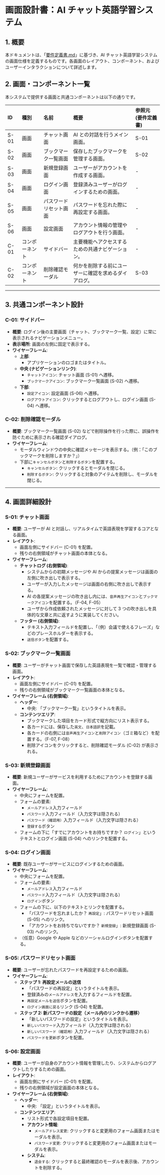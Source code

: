 # 画面設計書：AI チャット英語学習システム

## 1. 概要

本ドキュメントは、「[要件定義書.md](./要件定義書.md)」に基づき、AI チャット英語学習システムの画面仕様を定義するものです。各画面のレイアウト、コンポーネント、およびユーザーインタラクションについて詳述します。

## 2. 画面・コンポーネント一覧

本システムで提供する画面と共通コンポーネントは以下の通りです。

| ID   | 種別           | 名前                   | 概要                                                 | 参照元 (要件定義書) |
| :--- | :------------- | :--------------------- | :--------------------------------------------------- | :------------------ |
| S-01 | 画面           | チャット画面           | AI との対話を行うメイン画面。                        | S-01                |
| S-02 | 画面           | ブックマーク一覧画面   | 保存したブックマークを管理する画面。                 | S-02                |
| S-03 | 画面           | 新規登録画面           | ユーザーがアカウントを作成する画面。                 | -                   |
| S-04 | 画面           | ログイン画面           | 登録済みユーザーがログインするための画面。           | -                   |
| S-05 | 画面           | パスワードリセット画面 | パスワードを忘れた際に再設定する画面。               | -                   |
| S-06 | 画面           | 設定画面               | アカウント情報の管理やログアウトを行う画面。         | -                   |
| C-01 | コンポーネント | サイドバー             | 主要機能へアクセスするための共通ナビゲーション。     | -                   |
| C-02 | コンポーネント | 削除確認モーダル       | 何かを削除する前にユーザーに確認を求めるダイアログ。 | S-03                |

---

## 3. 共通コンポーネント設計

### C-01: サイドバー

- **概要**: ログイン後の主要画面（チャット、ブックマーク一覧、設定）に常に表示されるナビゲーションメニュー。
- **表示場所**: 画面の左側に固定で表示する。
- **ワイヤーフレーム**:
  - **上部**:
    - アプリケーションのロゴまたはタイトル。
  - **中央 (ナビゲーションリンク)**:
    - `チャットアイコン`: チャット画面 (S-01) へ遷移。
    - `ブックマークアイコン`: ブックマーク一覧画面 (S-02) へ遷移。
  - **下部**:
    - `設定アイコン`: 設定画面 (S-06) へ遷移。
    - `ログアウトアイコン`: クリックするとログアウトし、ログイン画面 (S-04) へ遷移。

### C-02: 削除確認モーダル

- **概要**: ブックマーク一覧画面 (S-02) などで削除操作を行った際に、誤操作を防ぐために表示される確認ダイアログ。
- **ワイヤーフレーム**:
  - モーダルウィンドウの中央に確認メッセージを表示する。（例：「このブックマークを削除しますか？」）
  - 下部に`キャンセルボタン`と`削除するボタン`を配置する。
    - `キャンセルボタン`: クリックするとモーダルを閉じる。
    - `削除するボタン`: クリックすると対象のアイテムを削除し、モーダルを閉じる。

---

## 4. 画面詳細設計

### S-01: チャット画面

- **概要**: ユーザーが AI と対話し、リアルタイムで英語表現を学習するコアとなる画面。
- **レイアウト**:
  - 画面左側にサイドバー (C-01) を配置。
  - 残りの右側領域がチャット画面の本体となる。
- **ワイヤーフレーム**:
  - **チャットログ (右側領域)**:
    - システムからの初期メッセージや AI からの提案メッセージは画面の左側に吹き出しで表示する。
    - ユーザーが入力したメッセージは画面の右側に吹き出しで表示する。
    - AI の各提案メッセージの吹き出し内には、`音声再生アイコン`と`ブックマークアイコン`を配置する。（F-04, F-05）
    - ユーザから作成依頼されたメッセージに対して 3 つの吹き出しを具体的な文章と共に返すように実装してください。
  - **フッター (右側領域)**:
    - テキスト入力フィールドを配置し、「（例）会議で使えるフレーズ」などのプレースホルダーを表示する。
    - `送信ボタン`を配置する。

### S-02: ブックマーク一覧画面

- **概要**: ユーザーがチャット画面で保存した英語表現を一覧で確認・管理する画面。
- **レイアウト**:
  - 画面左側にサイドバー (C-01) を配置。
  - 残りの右側領域がブックマーク一覧画面の本体となる。
- **ワイヤーフレーム (右側領域)**:
  - **ヘッダー**:
    - 中央: 「ブックマーク一覧」というタイトルを表示。
  - **コンテンツエリア**:
    - ブックマークした項目をカード形式で縦方向にリスト表示する。
    - 各カードには、保存した`英文`、`日本語訳`を記載。
    - 各カードの右側には`音声再生アイコン`と`削除アイコン`（ゴミ箱など）を配置する。（F-07, F-08）
    - 削除アイコンをクリックすると、削除確認モーダル (C-02) が表示される。

### S-03: 新規登録画面

- **概要**: 新規ユーザーがサービスを利用するためにアカウントを登録する画面。
- **ワイヤーフレーム**:
  - 中央にフォームを配置。
  - フォームの要素:
    - `メールアドレス`入力フィールド
    - `パスワード`入力フィールド（入力文字は隠される）
    - `パスワード（確認用）`入力フィールド（入力文字は隠される）
    - `登録する`ボタン
  - フォームの下に「すでにアカウントをお持ちですか？ `ログイン`」というテキストとログイン画面 (S-04) へのリンクを配置する。

### S-04: ログイン画面

- **概要**: 既存ユーザーがサービスにログインするための画面。
- **ワイヤーフレーム**:
  - 中央にフォームを配置。
  - フォームの要素:
    - `メールアドレス`入力フィールド
    - `パスワード`入力フィールド（入力文字は隠される）
    - `ログイン`ボタン
  - フォームの下に、以下のテキストとリンクを配置する。
    - 「パスワードを忘れましたか？ `再設定`」: パスワードリセット画面 (S-05) へのリンク。
    - 「アカウントをお持ちでないですか？ `新規登録`」: 新規登録画面 (S-03) へのリンク。
  - （任意）Google や Apple などのソーシャルログインボタンを配置する。

### S-05: パスワードリセット画面

- **概要**: ユーザーが忘れたパスワードを再設定するための画面。
- **ワイヤーフレーム**:
  - **ステップ 1: 再設定メールの送信**
    - 「パスワードの再設定」というタイトルを表示。
    - 登録済みの`メールアドレス`を入力するフィールドを配置。
    - `再設定メールを送信`ボタンを配置。
    - `ログイン画面に戻る`リンク (S-04) を配置。
  - **ステップ 2: 新パスワードの設定（メール内のリンクから遷移）**
    - 「新しいパスワードの設定」というタイトルを表示。
    - `新しいパスワード`入力フィールド（入力文字は隠される）
    - `新しいパスワード（確認用）`入力フィールド（入力文字は隠される）
    - `パスワードを更新`ボタンを配置。

### S-06: 設定画面

- **概要**: ユーザーが自身のアカウント情報を管理したり、システムからログアウトしたりするための画面。
- **レイアウト**:
  - 画面左側にサイドバー (C-01) を配置。
  - 残りの右側領域が設定画面の本体となる。
- **ワイヤーフレーム (右側領域)**:
  - **ヘッダー**:
    - 中央: 「設定」というタイトルを表示。
  - **コンテンツエリア**:
    - リスト形式で各設定項目を配置。
    - **アカウント情報**:
      - `メールアドレス変更`: クリックすると変更用のフォーム画面またはモーダルを表示。
      - `パスワード変更`: クリックすると変更用のフォーム画面またはモーダルを表示。
    - **システム**:
      - `退会する`: クリックすると最終確認のモーダルを表示後、アカウントを削除する。
